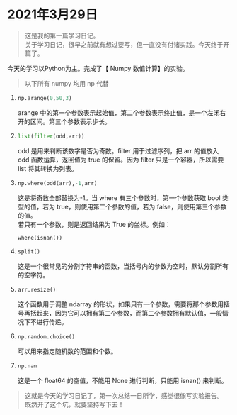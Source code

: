 # 2021年3月29日

> 这是我的第一篇学习日记。  
> 关于学习日记，很早之前就有想过要写，但一直没有付诸实践。今天终于开篇了。

今天的学习以Python为主。完成了【 Numpy 数值计算】的实验。

> 以下所有 numpy 均用 np 代替

1. 
   ```python
   np.arange(0,50,3)
   ```

   arange 中的第一个参数表示起始值，第二个参数表示终止值，是一个左闭右开的区间。第三个参数表示步长。

2. 
   ```python
   list(filter(odd,arr))
   ```

   odd 是用来判断该数字是否为奇数。filter 用于过滤序列，把 arr 的值放入 odd 函数运算，返回值为 true 的保留。因为 filter 只是一个容器，所以需要 list 将其转换为列表。

3. ```python
   np.where(odd(arr),-1,arr)
   ```

   这是将奇数全部替换为-1。当 where 有三个参数时，第一个参数获取 bool 类型的值，若为 true，则使用第二个参数的值，若为 false，则使用第三个参数的值。  
   若只有一个参数，则是返回结果为 True 的坐标。例如：

   ```python
   where(isnan())
   ```

   

4. ```python
   split()
   ```

   这是一个很常见的分割字符串的函数，当括号内的参数为空时，默认分割所有的空字符。

5. ```python
   arr.resize()
   ```

   这个函数用于调整 ndarray 的形状，如果只有一个参数，需要将那个参数用括号再括起来，因为它可以拥有第二个参数，而第二个参数拥有默认值，一般情况下不进行传递。

6. ```python
   np.random.choice()
   ```

   可以用来指定随机数的范围和个数。

7. ```python
   np.nan
   ```

   这是一个 float64 的空值，不能用 None 进行判断，只能用 isnan() 来判断。

> 这就是今天的学习日记了，第一次总结一日所学，感觉很像写实验报告。  
> 既然开了这个坑，就要坚持写下去！
